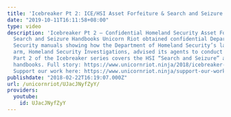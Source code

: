 ```yaml
---
title: 'Icebreaker Pt 2: ICE/HSI Asset Forfeiture & Search and Seizure Manuals'
date: "2019-10-11T16:11:58+08:00"
type: video
description: 'Icebreaker Pt 2 – Confidential Homeland Security Asset Forfeiture and
  Search and Seizure Handbooks Unicorn Riot obtained confidential Department of Homeland
  Security manuals showing how the Department of Homeland Security’s largest investigative
  arm, Homeland Security Investigations, advised its agents to conduct their operations.
  Part 2 of the Icebreaker series covers the HSI “Search and Seizure” and “Asset Forfeiture”
  handbooks. Full story: https://www.unicornriot.ninja/2018/icebreaker-pt-2-confidential-homeland-security-asset-forfeiture-search-seizure-handbooks/
  Support our work here: https://www.unicornriot.ninja/support-our-work/'
publishdate: "2018-02-22T16:19:07.000Z"
url: /unicornriot/UJacJNyfZyY/
providers:
  youtube:
    id: UJacJNyfZyY
---
```

